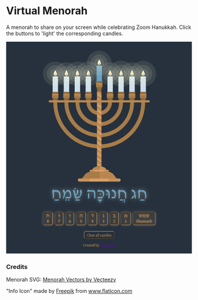 # Virtual Menorah

A menorah to share on your screen while celebrating Zoom Hanukkah. Click the buttons to 'light' the corresponding candles.

![Image of Yaktocat](./README_images/readme_ss.png)

### Credits

Menorah SVG: <a href="https://www.vecteezy.com/free-vector/menorah">Menorah Vectors by Vecteezy</a>

"Info Icon" made by <a href="https://www.flaticon.com/authors/freepik" title="Freepik">Freepik</a> from <a href="https://www.flaticon.com/" title="Flaticon"> www.flaticon.com</a>
